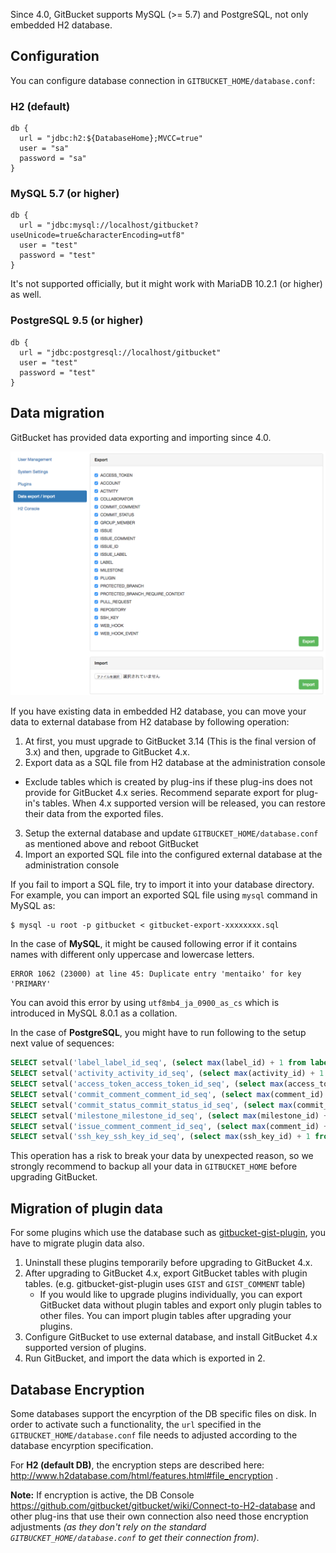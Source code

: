 Since 4.0, GitBucket supports MySQL (>= 5.7) and PostgreSQL, not only embedded H2 database.

## Configuration

You can configure database connection in `GITBUCKET_HOME/database.conf`:

### H2 (default)

```
db {
  url = "jdbc:h2:${DatabaseHome};MVCC=true"
  user = "sa"
  password = "sa"
}
```

### MySQL 5.7 (or higher)

```
db {
  url = "jdbc:mysql://localhost/gitbucket?useUnicode=true&characterEncoding=utf8"
  user = "test"
  password = "test"
}
```

It's not supported officially, but it might work with MariaDB 10.2.1 (or higher) as well.

### PostgreSQL 9.5 (or higher)

```
db {
  url = "jdbc:postgresql://localhost/gitbucket"
  user = "test"
  password = "test"
}
```

## Data migration

GitBucket has provided data exporting and importing since 4.0.

![Data export and import](database_export.png)

If you have existing data in embedded H2 database, you can move your data to external database from H2 database by following operation:

1. At first, you must upgrade to GitBucket 3.14 (This is the final version of 3.x) and then, upgrade to GitBucket 4.x.
2. Export data as a SQL file from H2 database at the administration console
  - Exclude tables which is created by plug-ins if these plug-ins does not provide for GitBucket 4.x series. Recommend separate export for plug-in's tables. When 4.x supported version will be released, you can restore their data from the exported files.
3. Setup the external database and update `GITBUCKET_HOME/database.conf` as mentioned above and reboot GitBucket
4. Import an exported SQL file into the configured external database at the administration console

If you fail to import a SQL file, try to import it into your database directory. For example, you can import an exported SQL file using `mysql` command in MySQL as:

```
$ mysql -u root -p gitbucket < gitbucket-export-xxxxxxxx.sql
```

In the case of **MySQL**, it might be caused following error if it contains names with different only uppercase and lowercase letters.

```
ERROR 1062 (23000) at line 45: Duplicate entry 'mentaiko' for key 'PRIMARY'
```

You can avoid this error by using `utf8mb4_ja_0900_as_cs` which is introduced in MySQL 8.0.1 as a collation.

In the case of **PostgreSQL**, you might have to run following to the setup next value of sequences:

```sql
SELECT setval('label_label_id_seq', (select max(label_id) + 1 from label));
SELECT setval('activity_activity_id_seq', (select max(activity_id) + 1 from activity));
SELECT setval('access_token_access_token_id_seq', (select max(access_token_id) + 1 from access_token));
SELECT setval('commit_comment_comment_id_seq', (select max(comment_id) + 1 from commit_comment));
SELECT setval('commit_status_commit_status_id_seq', (select max(commit_status_id) + 1 from commit_status));
SELECT setval('milestone_milestone_id_seq', (select max(milestone_id) + 1 from milestone));
SELECT setval('issue_comment_comment_id_seq', (select max(comment_id) + 1 from issue_comment));
SELECT setval('ssh_key_ssh_key_id_seq', (select max(ssh_key_id) + 1 from ssh_key));
```
This operation has a risk to break your data by unexpected reason, so we strongly recommend to backup all your data in `GITBUCKET_HOME` before upgrading GitBucket.

## Migration of plugin data

For some plugins which use the database such as [gitbucket-gist-plugin](https://github.com/gitbucket/gitbucket-gist-plugin), you have to migrate plugin data also.

1. Uninstall these plugins temporarily before upgrading to GitBucket 4.x.
2. After upgrading to GitBucket 4.x, export GitBucket tables with plugin tables. (e.g. gitbucket-gist-plugin uses `GIST` and `GIST_COMMENT` table)
   - If you would like to upgrade plugins individually, you can export GitBucket data without plugin tables and export only plugin tables to other files. You can import plugin tables after upgrading your plugins.
3. Configure GitBucket to use external database, and install GitBucket 4.x supported version of plugins.
4. Run GitBucket, and import the data which is exported in 2.

## Database Encryption

Some databases support the encyrption of the DB specific files on disk. In order to activate such a functionality, the ```url``` specified in the ```GITBUCKET_HOME/database.conf``` file needs to adjusted according to the database encyrption specification.

For **H2 (default DB)**, the encryption steps are described here: http://www.h2database.com/html/features.html#file_encryption .

**Note:** If encryption is active, the DB Console https://github.com/gitbucket/gitbucket/wiki/Connect-to-H2-database and other plug-ins that use their own connection also need those encryption adjustments *(as they don't rely on the standard ```GITBUCKET_HOME/database.conf``` to get their connection from)*.